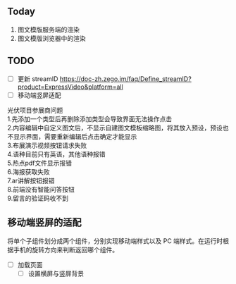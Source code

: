 ## Today

1. 图文模版服务端的渲染
2. 图文模版浏览器中的渲染

## TODO

- [ ] 更新 streamID https://doc-zh.zego.im/faq/Define_streamID?product=ExpressVideo&platform=all
- [ ] 移动端竖屏适配

光伏项目参展商问题  
1.先添加一个类型后再删除添加类型会导致界面无法操作点击  
2.内容编辑中自定义图文后，不显示自建图文模板缩略图，将其放入预设，预设也不显示界面，需要重新编辑后点击确定才能显示  
3.布展演示视频按钮请求失败  
4.语种目前只有英语，其他语种报错  
5.热点pdf文件显示报错  
6.海报获取失败  
7.ar讲解按钮报错  
8.前端没有智能问答按钮  
9.留言的验证码收不到

## 移动端竖屏的适配

将单个子组件划分成两个组件，分别实现移动端样式以及 PC 端样式。在运行时根据手机的旋转方向来判断返回哪个组件。

- [ ] 加载页面
	- [ ] 设置横屏与竖屏背景